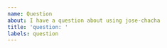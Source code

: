 ```yaml
---
name: Question
about: I have a question about using jose-chacha
title: 'question: '
labels: question
---
```


